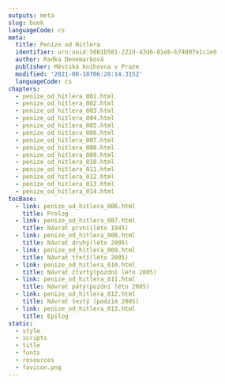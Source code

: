 ```yaml
---
outputs: meta
slug: book
languageCode: cs
meta:
  title: Peníze od Hitlera
  identifier: urn:uuid:5601b581-222d-43d6-81eb-b74007e1c1e0
  author: Radka Denemarková
  publisher: Městská knihovna v Praze
  modified: '2021-08-18T06:28:14.315Z'
  languageCode: cs
chapters:
  - penize_od_hitlera_001.html
  - penize_od_hitlera_002.html
  - penize_od_hitlera_003.html
  - penize_od_hitlera_004.html
  - penize_od_hitlera_005.html
  - penize_od_hitlera_006.html
  - penize_od_hitlera_007.html
  - penize_od_hitlera_008.html
  - penize_od_hitlera_009.html
  - penize_od_hitlera_010.html
  - penize_od_hitlera_011.html
  - penize_od_hitlera_012.html
  - penize_od_hitlera_013.html
  - penize_od_hitlera_014.html
tocBase:
  - link: penize_od_hitlera_006.html
    title: Prolog
  - link: penize_od_hitlera_007.html
    title: Návrat první(léto 1945)
  - link: penize_od_hitlera_008.html
    title: Návrat druhý(léto 2005)
  - link: penize_od_hitlera_009.html
    title: Návrat třetí(léto 2005)
  - link: penize_od_hitlera_010.html
    title: Návrat čtvrtý(pozdní léto 2005)
  - link: penize_od_hitlera_011.html
    title: Návrat pátý(pozdní léto 2005)
  - link: penize_od_hitlera_012.html
    title: Návrat šestý (podzim 2005)
  - link: penize_od_hitlera_013.html
    title: Epilog
static:
  - style
  - scripts
  - title
  - fonts
  - resources
  - favicon.png
---
```

